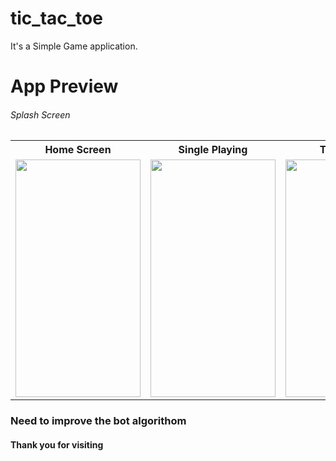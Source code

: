 # tic_tac_toe

It's a Simple Game application.

<h1>App Preview</h1>
<h6>Splash Screen</h6>

<table style="width:100%">
  <tr>
    <th>Home Screen</th>
    <th>Single Playing</th>
    <th>Two People</th>
    <th>Two People Playing</th>
  </tr>
  <tr>
    <td><img src="https://github.com/MdAshrafUllah/tic-tac-toe-game-app/assets/96839511/79177184-85e1-4253-9b8e-5211490cea1b" width="200" height="380"></td>
    <td><img src="https://github.com/MdAshrafUllah/tic-tac-toe-game-app/assets/96839511/319b31d4-eaf5-4e70-be0b-cb0660ee8d1b" width="200" height="380"></td>
    <td><img src="https://github.com/MdAshrafUllah/tic-tac-toe-game-app/assets/96839511/9c358153-4b9c-43ad-ba9f-a73cc2b118b3" width="200" height="380"></td>
    <td><img src="https://github.com/MdAshrafUllah/tic-tac-toe-game-app/assets/96839511/d4ca74bb-ef69-46b7-aed3-a98eea6ada91" width="200" height="380"></td>
  </tr>
</table>

<h3>Need to improve the bot algorithom</h3>
<h4>Thank you for visiting</h4>
